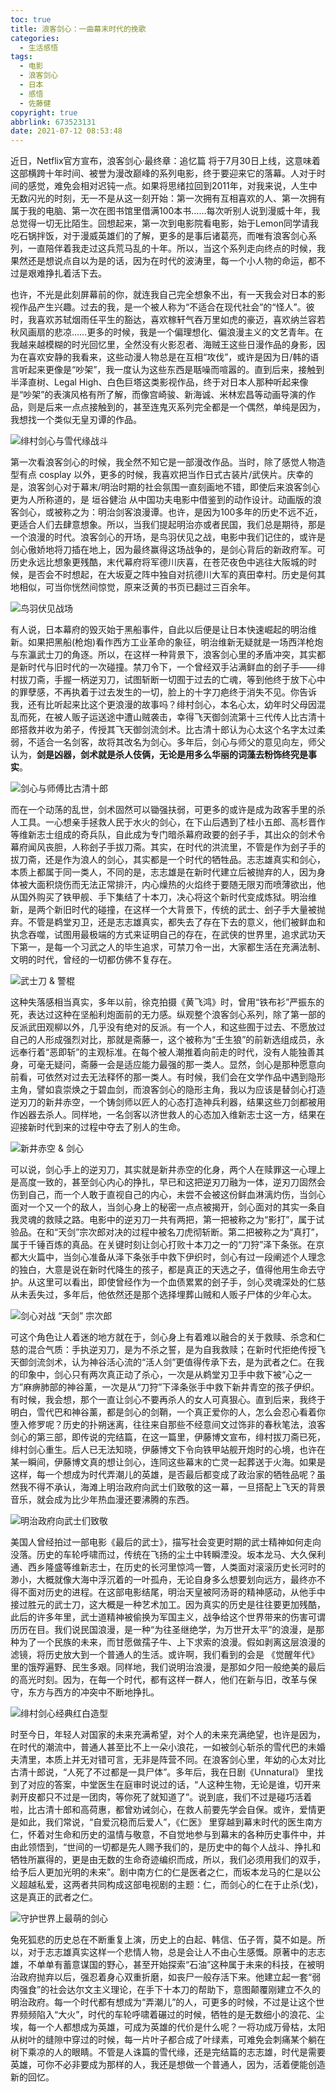 ```yaml
---
toc: true
title: 浪客剑心：一曲幕末时代的挽歌
categories:
  - 生活感悟
tags:
  - 电影
  - 浪客剑心
  - 日本
  - 感悟
  - 佐藤健
copyright: true
abbrlink: 673523131
date: 2021-07-12 08:53:48
---
```

近日，Netflix官方宣布，浪客剑心·最终章：追忆篇 将于7月30日上线，这意味着这部横跨十年时间、被誉为漫改巅峰的系列电影，终于要迎来它的落幕。人对于时间的感觉，难免会相对迟钝一点。如果将思绪拉回到2011年，对我来说，人生中无数闪光的时刻，无一不是从这一刻开始：第一次拥有互相喜欢的人、第一次拥有属于我的电脑、第一次在图书馆里借满100本书……每次听别人说到漫威十年，我总觉得一切无比陌生。回想起来，第一次到电影院看电影，始于Lemon同学请我吃石锅拌饭，对于漫威英雄们的了解，更多的是事后诸葛亮，而唯有浪客剑心系列，一直陪伴着我走过这兵荒马乱的十年。所以，当这个系列走向终点的时候，我果然还是想说点自以为是的话，因为在时代的波涛里，每一个小人物的命运，都不过是艰难挣扎着活下去。

也许，不光是此刻屏幕前的你，就连我自己完全想象不出，有一天我会对日本的影视作品产生兴趣。过去的我，是一个被人称为“不适合在现代社会”的“怪人”。彼时，我喜欢苏轼烟雨任平生的豁达，喜欢稼轩气吞万里如虎的豪迈，喜欢纳兰容若秋风画扇的悲凉……更多的时候，我是一个偏理想化、偏浪漫主义的文艺青年。在我越来越模糊的时光回忆里，全然没有火影忍者、海贼王这些日漫作品的身影，因为在喜欢安静的我看来，这些动漫人物总是在互相“攻伐”，或许是因为日/韩的语言听起来更像是“吵架”，我一度认为这些东西是聒噪而喧嚣的。直到后来，接触到半泽直树、Legal High、白色巨塔这类影视作品，终于对日本人那种听起来像是“吵架”的表演风格有所了解，而像宫崎骏、新海诚、米林宏昌等动画导演的作品，则是后来一点点接触到的，甚至连鬼灭系列完全都是一个偶然，单纯是因为，我想找一个类似无皇刃谭的作品。

![绯村剑心与雪代缘战斗](https://i.loli.net/2021/07/17/h4q9frIXGyATeZS.jpg)

第一次看浪客剑心的时候，我全然不知它是一部漫改作品。当时，除了感觉人物造型有点 cosplay 以外，更多的时候，我喜欢把当作日式古装片/武侠片。庆幸的是，浪客剑心对于幕末/明治时期的社会氛围一直刻画地不错，即使后来浪客剑心更为人所称道的，是 垣谷健治 从中国功夫电影中借鉴到的动作设计。动画版的浪客剑心，或被称之为：明治剑客浪漫谭。也许，是因为100多年的历史不远不近，更适合人们去肆意想象。所以，当我们提起明治亦或者民国，我们总是期待，那是一个浪漫的时代。浪客剑心的开场，是鸟羽伏见之战，电影中我们记住的，或许是剑心傲娇地将刀插在地上，因为最终赢得这场战争的，是剑心背后的新政府军。可历史永远比想象更残酷，末代幕府将军德川庆喜，在苍茫夜色中逃往大阪城的时候，是否会不时想起，在大坂夏之阵中独自对抗德川大军的真田幸村。历史是何其地相似，可当你恍然间惊觉，原来泛黄的书页已翻过三百余年。

![鸟羽伏见战场](https://i.loli.net/2021/07/09/hMPNtmfHd8FKOrn.jpg)

有人说，日本幕府的毁灭始于黑船事件，自此以后便是让日本快速崛起的明治维新。如果把黑船(枪炮)看作西方工业革命的象征，明治维新无疑就是一场西洋枪炮与东瀛武士刀的角逐。所以，在这样一种背景下，浪客剑心里的矛盾冲突，其实都是新时代与旧时代的一次碰撞。禁刀令下，一个曾经双手沾满鲜血的刽子手——绯村拔刀斋，手握一柄逆刃刀，试图斩断一切囿于过去的亡魂，等到他终于放下心中的罪孽感，不再执着于过去发生的一切，脸上的十字刀疤终于消失不见。你告诉我，还有比听起来比这个更浪漫的故事吗？绯村剑心，本名心太，幼年时父母因混乱而死，在被人贩子运送途中遭山贼袭击，幸得飞天御剑流第十三代传人比古清十郎搭救并收为弟子，传授其飞天御剑流剑术。比古清十郎认为心太这个名字太过柔弱，不适合一名剑客，故将其改名为剑心。多年后，剑心与师父的意见向左，师父认为，**剑是凶器，剑术就是杀人伎俩，无论是用多么华丽的词藻去粉饰终究是事实**。

![剑心与师傅比古清十郎](https://i.loli.net/2021/07/09/dFegZqaQ23J8VCP.jpg)

而在一个动荡的乱世，剑术固然可以锄强扶弱，可更多的或许是成为政客手里的杀人工具。一心想亲手拯救人民于水火的剑心，在下山后遇到了桂小五郎、高杉晋作等维新志士组成的奇兵队，自此成为专门暗杀幕府政要的刽子手，其出众的剑术令幕府闻风丧胆，人称刽子手拔刀斋。其实，在时代的洪流里，不管是作为刽子手的拔刀斋，还是作为浪人的剑心，其实都是一个时代的牺牲品。志志雄真实和剑心，本质上都属于同一类人，不同的是，志志雄是在新时代建立后被抛弃的人，因为身体被大面积烧伤而无法正常排汗，内心燥热的火焰终于要随无限刃而喷薄欲出，他从国外购买了铁甲舰、手下集结了十本刀，决心将这个新时代变成炼狱。明治维新，是两个新旧时代的碰撞，在这样一个大背景下，传统的武士、刽子手大量被抛弃。不管是鹈堂刃卫，还是志志雄真实，都失去了存在下去的意义，他们被鲜血和执念吞噬，试图用最极端的方式来证明自己的存在，在武侠的世界里，追求武功天下第一，是每一个习武之人的毕生追求，可禁刀令一出，大家都生活在充满法制、文明的时代，曾经的一切都仿佛不复存在。

![武士刀 & 警棍](https://i.loli.net/2021/07/09/VtUchpjIKZeBrWL.jpg)

这种失落感相当真实，多年以前，徐克拍摄《黄飞鸿》时，曾用“铁布衫”严振东的死，表达过这种在坚船利炮面前的无力感。纵观整个浪客剑心系列，除了第一部的反派武田观柳以外，几乎没有绝对的反派。有一个人，和这些囿于过去、不愿放过自己的人形成强烈对比，那就是斋藤一，这个被称为“壬生狼”的前新选组成员，永远奉行着“恶即斩”的主观标准。在每个被人潮推着向前走的时代，没有人能独善其身，可毫无疑问，斋藤一会是适应能力最强的那一类人。显然，剑心是那种愿意向前看，可依然对过去无法释怀的那一类人。有时候，我们会在文学作品中遇到隐形主角，譬如袁崇焕之于碧血剑，而浪客剑心的隐形主角，我以为应该是替剑心打造逆刃刀的新井赤空，一个铸剑师以匠人的心态打造神兵利器，结果这些刀剑都被用作凶器去杀人。同样地，一名剑客以济世救人的心态加入维新志士这一方，结果在迎接新时代到来的过程中夺去了别人的生命。

![新井赤空 & 剑心](https://i.loli.net/2021/07/09/vHI38FRoG9MOVWf.png)

可以说，剑心手上的逆刃刀，其实就是新井赤空的化身，两个人在赎罪这一心理上是高度一致的，甚至剑心内心的挣扎，早已和这把逆刃刀融为一体，逆刃刀固然会伤到自己，而一个人敢于直视自己的内心，未尝不会被这份鲜血淋漓灼伤，当剑心面对一个又一个的敌人，当剑心身上的秘密一点点被揭开，剑心面对的其实一条自我灵魂的救赎之路。电影中的逆刃刀一共有两把，第一把被称之为“影打”，属于试验品。在和“天剑”宗次郎对决的过程中被名刀虎彻斩断。第二把被称之为“真打”，属于千锤百炼的真品。在关键时刻让剑心打败十本刀之一的“刀狩”泽下条张。在京都大火篇中，当剑心准备从泽下条张手中救下伊织时，剑心有过一段阐述个人理念的独白，大意是说在新时代降生的孩子，都是真正的天选之子，值得他用生命去守护。从这里可以看出，即使曾经作为一个血债累累的刽子手，剑心灵魂深处的仁慈从未丢失过，多年后，他依然还是那个选择埋葬山贼和人贩子尸体的少年心太。

![剑心对战 “天剑” 宗次郎](https://i.loli.net/2021/07/09/toA6xTNQyYqGIZK.png)

可这个角色让人着迷的地方就在于，剑心身上有着难以融合的关于救赎、杀念和仁慈的混合气质：手执逆刃刀，是为不杀之誓，是为自我救赎；在新时代拒绝传授飞天御剑流剑术，认为神谷活心流的“活人剑”更值得传承下去，是为武者之仁。在我的印象中，剑心只有两次真正动了杀心，一次是从鹈堂刃卫手中救下被“心之一方”麻痹肺部的神谷薰，一次是从“刀狩”下泽条张手中救下新井青空的孩子伊织。有时候，我会想，那个一直让剑心不要再杀人的女人可真狠心。直到后来，我终于明白，雪代巴和神谷薰，都是剑心的剑鞘，一个真正爱你的人，怎么会忍心看着你堕入修罗呢？历史的扑朔迷离，往往来自那些不经意间文过饰非的春秋笔法，浪客剑心的第三部，即传说的完结篇，在这一篇里，伊藤博文宣布，绯村拔刀斋已死，绯村剑心重生。后人已无法知晓，伊藤博文下令向铁甲站舰开炮时的心境，也许在某一瞬间，伊藤博文真的想让剑心，连同这些幕末的亡灵一起葬送于火海。如果是这样，每一个想成为时代弄潮儿的英雄，是否最后都变成了政治家的牺牲品呢？虽然我不得不承认，海滩上明治政府向武士们致敬的这一幕，一旦搭配上飞天的背景音乐，就会成为比少年热血漫还要沸腾的东西。

![明治政府向武士们致敬](https://i.loli.net/2021/07/09/R2XldmgBs47wauW.jpg)

美国人曾经拍过一部电影《最后的武士》，描写社会变更时期的武士精神如何走向没落。历史的车轮呼啸而过，传统在飞扬的尘土中转瞬湮没。坂本龙马、大久保利通、西乡隆盛等维新志士，在历史的长河里惊鸿一瞥，人类面对滚滚历史长河时的渺小，大概就像大海中浮沉着的一叶孤舟，无论自身多么想要划向远方，最终亦不得不面对历史的进程。在这部电影结尾，明治天皇被阿汤哥的精神感动，从他手中接过胜元的武士刀，这大概是一种艺术加工。因为真实的历史是往往要更加残酷，此后的许多年里，武士道精神被偷换为军国主义，战争给这个世界带来的伤害可谓历历在目。我们说民国浪漫，是一种“为往圣继绝学，为万世开太平”的浪漫，是那种为了一个民族的未来，而甘愿做孺子牛、上下求索的浪漫。假如剥离这层浪漫的滤镜，将历史放大到一个普通人的生活。或许啊，我们看到的会是 《觉醒年代》 里的饿殍遍野、民生多艰。同样地，我们说明治浪漫，是那如夕阳一般绝美的最后的高光时刻。因为，在每一个时代，都有这样一群人，他们在新与旧，改革与保守，东方与西方的冲突中不断地挣扎。

![绯村剑心经典红白造型](https://i.loli.net/2021/07/17/yDOkYUMW2i8qanN.jpg)

时至今日，年轻人对国家的未来充满希望，对个人的未来充满绝望，也许是因为，在时代的潮流中，普通人甚至比不上一朵小浪花，一如被剑心斩杀的雪代巴的未婚夫清里，本质上并无对错可言，无非是阵营不同。在浪客剑心里，年幼的心太对比古清十郎说，“人死了不过都是一具尸体”。多年后，我在日剧《Unnatural》 里找到了对应的答案，中堂医生在庭审时说过的话，“人这种生物，无论是谁，切开来剥开皮都只不过是一团肉，等你死了就知道了”。说到底，我们不过是碰巧活着啦，比古清十郎和高荷惠，都曾劝诫剑心，在救人前要先学会自保。或许，爱情更是如此，我们常说，“自爱沉稳而后爱人”，《仁医》 里穿越到幕末时代的医生南方仁，怀着对生命和历史的温情与敬意，不自觉地参与到幕末的各种历史事件中，并由此领悟到，“世间的一切都是先人赐予我们的，是历史中的每个人战斗、挣扎和牺牲所赢得的，更是由无数的生命奇迹编织而成，所以，我们必须用我们的双手，给予后人更加光明的未来”。剧中南方仁的仁是医者之仁，而坂本龙马的仁是以公义超越私爱，这两者共同构成这部电视剧的主题：仁，而剑心的仁在于止杀(戈)，这是真正的武者之仁。

![守护世界上最萌的剑心](https://i.loli.net/2021/07/17/gFtbwBVfTsU1oql.jpg)

兔死狐悲的历史总在不断重复上演，历史上的白起、韩信、伍子胥，莫不如是。所以，对于志志雄真实这样一个悲情人物，总是会让人不由心生感慨。原著中的志志雄，不单单有蓄意谋国的野心，甚至开始探索“石油”这种属于未来的科技，在被明治政府抛弃以后，强忍着身心双重折磨，如丧尸一般存活下来。他建立起一套“弱肉强食”的社会达尔文主义理论，在手下十本刀的帮助下，意图颠覆刚建立不久的明治政府。每一个时代都有想成为“弄潮儿”的人，可更多的时候，不过是让这个世界频频陷入“大火”，时代的车轮呼啸着碾过的时候，牺牲的是无数细小的浪花、尘埃，每一个人都想成为英雄，可成为英雄的代价是什么呢？一将功成万骨枯，太阳从树叶的缝隙中穿过的时候，每一片叶子都合成了叶绿素，可难免会刺痛某个躺在树下乘凉的人的眼睛。不管是人诛篇的雪代缘，还是完结篇的志志雄，时代是需要英雄，可你不必非要成为那样的人，我还是想做一个普通人，因为，活着便能创造新的回忆。





